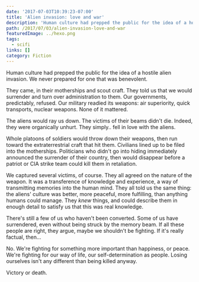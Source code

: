 ```yaml
---
date: '2017-07-03T10:39:23-07:00'
title: 'Alien invasion: love and war'
description: 'Human culture had prepped the public for the idea of a hostile alien invasion. We never prepared for one that was benevolent. '
path: /2017/07/03/alien-invasion-love-and-war
featuredImage: ../hexo.png
tags:
  - scifi
links: []
category: Fiction
---
```


Human culture had prepped the public for the idea of a hostile alien invasion.
We never prepared for one that was benevolent.

<!-- more -->

They came, in their motherships and scout craft.
They told us that we would surrender and turn over administration to them.
Our governments, predictably, refused.
Our military readied its weapons: air superiority, quick transports, nuclear weapons.
None of it mattered.

The aliens would ray us down.
The victims of their beams didn't die.
Indeed, they were organically unhurt.
They simply.. fell in love with the aliens.

Whole platoons of soldiers would throw down their weapons,
then run toward the extraterrestrial craft that hit them.
Civilians lined up to be filed into the motherships.
Politicians who didn't go into hiding immediately announced
the surrender of their country, then would disappear before
a patriot or CIA strike team could kill them in retaliation.

We captured several victims, of course.
They all agreed on the nature of the weapon.
It was a transference of knowledge and experience,
a way of transmitting memories into the human mind.
They all told us the same thing:
the aliens' culture was better, more peaceful,
more fulfilling, than anything humans could manage.
They _knew_ things, and could describe them in enough
detail to satisfy us that this was real knowledge.

There's still a few of us who haven't been converted.
Some of us have surrendered, even without being struck by the memory beam.
If all these people are right, they argue, maybe we shouldn't be fighting.
If it's really factual, then...

No. We're fighting for something more important than happiness, or peace.
We're fighting for our way of life, our self-determination as people.
Losing ourselves isn't any different than being killed anyway.

Victory or death.